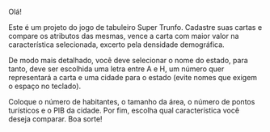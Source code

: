 Olá!

Este é um projeto do jogo de tabuleiro Super Trunfo. Cadastre suas cartas e compare os atributos das mesmas, vence a carta com maior valor na característica selecionada, excerto pela densidade demográfica.

De modo mais detalhado, você deve selecionar o nome do estado, para tanto, deve ser escolhida uma letra entre A e H, um número quer representará a carta e uma cidade para o estado (evite nomes que exigem o espaço no teclado).

Coloque o número de habitantes, o tamanho da área, o número de pontos turísticos e o PIB da cidade. Por fim, escolha qual característica você deseja comparar. Boa sorte!
